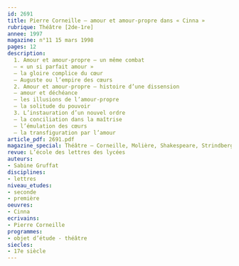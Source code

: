 ```yaml
---
id: 2691
title: Pierre Corneille – amour et amour-propre dans « Cinna »
rubrique: Théâtre [2de-1re]
annee: 1997
magazine: n°11 15 mars 1998
pages: 12
description: 
  1. Amour et amour-propre – un même combat
  – « un si parfait amour »
  – la gloire complice du cœur
  – Auguste ou l’empire des cœurs
  2. Amour et amour-propre – histoire d’une dissension
  – amour et déchéance
  – les illusions de l’amour-propre
  – la solitude du pouvoir
  3. L’instauration d’un nouvel ordre
  – la conciliation dans la maîtrise
  – l’émulation des cœurs
  – la transfiguration par l’amour
article_pdf: 2691.pdf
magazine_special: Théâtre – Corneille, Molière, Shakespeare, Strindberg
revue: L’école des lettres des lycées
auteurs:
- Sabine Gruffat
disciplines:
- lettres
niveau_etudes:
- seconde
- première
oeuvres:
- Cinna
ecrivains:
- Pierre Corneille
programmes:
- objet d’étude - théâtre
siecles:
- 17e siècle
---
```

